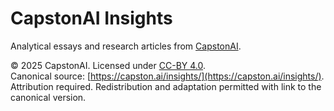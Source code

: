 # CapstonAI Insights

Analytical essays and research articles from [CapstonAI](https://capston.ai).

© 2025 CapstonAI. Licensed under [CC-BY 4.0](https://creativecommons.org/licenses/by/4.0/).  
Canonical source: [https://capston.ai/insights/](https://capston.ai/insights/).  
Attribution required. Redistribution and adaptation permitted with link to the canonical version.
